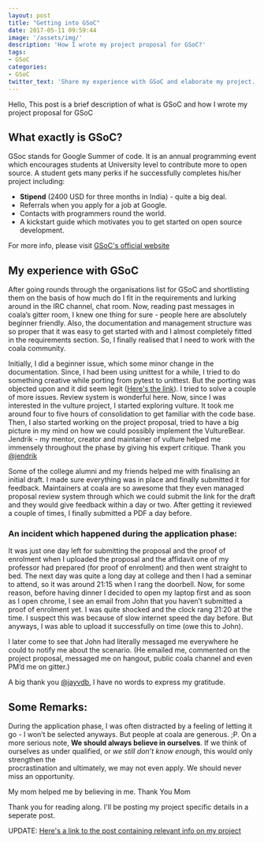 ```yaml
---
layout: post
title: "Getting into GSoC"
date: 2017-05-11 09:59:44
image: '/assets/img/'
description: 'How I wrote my project proposal for GSoC?'
tags:
- GSoC
categories:
- GSoC
twitter_text: 'Share my experience with GSoC and elaborate my project.'
---
```



Hello, This post is a brief description of what is GSoC and how I wrote my project proposal for GSoC

## What exactly is GSoC?

GSoc stands for Google Summer of code. It is an annual programming event which encourages students at University
level to contribute more to open source. A student gets many perks if he successfully completes his/her project
including:
* **Stipend** (2400 USD for three months in India) - quite a big deal.
* Referrals when you apply for a job at Google.
* Contacts with programmers round the world.
* A kickstart guide which motivates you to get started on open source development.

For more info, please visit [GSoC's official website](https://summerofcode.withgoogle.com/about/)

## My experience with GSoC

After going rounds through the organisations list for GSoC and shortlisting them on the basis of how much do I fit in 
the requirements and lurking around in the IRC channel, chat room. Now, reading past messages in  coala’s gitter room,
I knew one thing for  sure - people here are  absolutely beginner  friendly. Also, the  documentation  and  management
structure was so proper that it  was easy to get  started with and I  almost completely  fitted  in  the  requirements
section. So, I finally realised that I need to work with the coala community.

Initially, I did a beginner issue, which some minor change in the documentation. Since, I had been using unittest for 
a while, I tried to do something creative while porting  from pytest to unittest.  But the porting  was objected upon 
and it did seem  legit ([Here's the link](https://github.com/coala/coala/pull/3894)). I tried to solve a couple of more issues.  Review system is  wonderful here.
Now, since I was interested in the vulture project, I started exploring vulture. It took me around four to five hours 
of consolidation to get  familiar with the code base. Then, I also started working on the project  proposal, tried to
have a big picture in my mind on how we could possibly implement the VultureBear. Jendrik - my mentor, creator and 
maintainer of vulture helped me immensely throughout the phase by giving his expert critique. Thank you [@jendrik](https://github.com/jendrikseipp)

Some of the college alumni and my friends helped me with finalising an initial draft. I made sure everything was in 
place and finally submitted it for feedback. Maintainers at coala are so awesome that they even managed proposal 
review system through which we could submit the link for the draft and they would give feedback within a day or two. 
After getting it reviewed a couple of times, I finally submitted a PDF a day before.

### An incident which happened during the application phase:
It was just one day left for submitting the proposal and the proof of enrolment when I uploaded the proposal and the 
affidavit one of my professor had prepared (for proof of enrolment) and then went straight to bed. The next day was 
quite a long day at college and then I had a seminar to attend, so it was around 21:15 when I rang the doorbell. Now, 
for some reason, before having dinner I decided to open my laptop first and as soon as I open chrome, I see an email 
from John that you haven’t submitted a proof of enrolment yet. I was quite shocked and the clock rang 21:20 at the 
time. I suspect this was because of slow internet speed the day before. But anyways, I was able to upload it 
successfully on time (owe this to John).

I later come to see that John had literally messaged me everywhere he could to notify me about the scenario. (He 
emailed me, commented on the project proposal, messaged me on hangout, public coala channel and even PM’d me on 
gitter.)

A big thank you [@jayvdb](https://github.com/jayvdb), I have no words to express my gratitude.


## Some Remarks:

During the application phase, I was often distracted by a feeling of letting it go - I won’t be selected anyways. But 
people at coala are generous. ;P. On a more serious note, **We should always believe in ourselves**. If we 
think of ourselves as under qualified, or *we still don’t know enough*, this would only strengthen the  
procrastination and ultimately, we may not even apply. We should never miss an opportunity.

My mom helped me by believing in me. Thank You Mom


Thank you for reading along. I'll be posting my project specific details in a seperate post.

UPDATE: [Here's a link to the post containing relevant info on my project](https://rj722.tech/gsoc_project)
